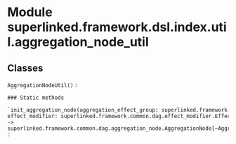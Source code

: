 Module superlinked.framework.dsl.index.util.aggregation_node_util
=================================================================

Classes
-------

`AggregationNodeUtil()`
:   

    ### Static methods

    `init_aggregation_node(aggregation_effect_group: superlinked.framework.dsl.index.util.aggregation_effect_group.AggregationEffectGroup[~AggregationInputT, ~EmbeddingInputT], effect_modifier: superlinked.framework.common.dag.effect_modifier.EffectModifier) ‑> superlinked.framework.common.dag.aggregation_node.AggregationNode[~AggregationInputT, ~EmbeddingInputT]`
    :